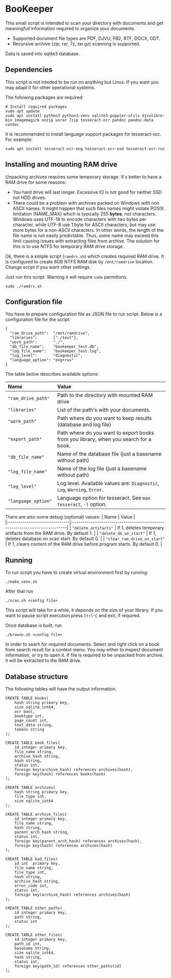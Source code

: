 # BooKeeper

This small script is intended to scan your directory with documents and get meaningfull information required to organize your documents. 
* Supported document file types are PDF, DJVU, FB2, RTF, DOCX, ODT.
* Recursive archive (zip, rar, 7z, tar.gz) scanning is supported.

Data is saved into sqlite3 database.

## Dependencies
This script is not inteded to be run on anything but Linux. If you want you may adapt it for other operational systems.

The following packages are required:
```
# Install required packages
sudo apt update
sudo apt install python3 python3-venv sqlite3 poppler-utils djvulibre-bin imagemagick unzip unrar 7zip tesseract-ocr pandoc pandoc-data catdoc
```

It is recommended to install language support packages for tesseract-ocr. For example:
```
sudo apt install tesseract-ocr-eng tesseract-ocr-osd tesseract-ocr-rus
```

## Installing and mounting RAM drive
Unpacking archives requires some temporary storage. It's better to have a RAM drive for some reasons:
* You hard drive will last longer. Excessive IO is not good for neither SSD not HDD drives.
* There could be a problem with archives packed on Windows with non ASCII names. It might happen that such files names might violate POSIX limitation (NAME_MAX) which is typically 255 **bytes**, not characters. Windows uses UTF-16 to encode characters with two bytes per character, while UTF-8 use 1 byte for ASCII characters, but may use more bytes for a non-ASCII characters. In other words, the length of the file name is not easily predictable. Thus, some name may exceed this limit causing issues with extracting files from archive. The solution for this is to use NTFS for temporary RAM drive storage. 


Ok, there is a simple script (`ramdrv.sh`) which creates required RAM drive. It is configured to create 8GB NTFS RAM disk by `/mnt/ramdrive` location. Change script if you want other settings.

Just run this script. Warning it will require `sudo` permitions.
```
sudo ./ramdrv.sh
```

## Configuration file
You have to prepare configuration file as JSON file to run script. Below is a configuration file for the script:

```
{
  "ram_drive_path":  "/mnt/ramdrive",
  "libraries":       ["./test"],
  "work_path":       "./",
  "db_file_name":    "bookeeper_test.db",
  "log_file_name":   "bookeeper_test.log",
  "log_level":       "diagnostic",
  "language_option": "eng+rus"
}
```

The table below describes available options:

| Name                  | Value                                                                                |
|:----------------------|:-------------------------------------------------------------------------------------|
| `"ram_drive_path"`    | Path to the directory with mounted RAM drive                                         |
| `"libraries"`         | List of the path's with your documents.                                              |
| `"work_path"`         | Path where do you want to keep results (database and log file)                       |
| `"export_path"`       | Path where do you want to export books from you library, when you search for a book. |
| `"db_file_name"`      | Name of the database file (just a basename without path)                             |
| `"log_file_name"`     | Name of the log file (just a basename without path)                                  |
| `"log_level"`         | Log level. Available values are: `Diagnostic`, `Log`, `Warning`, `Error`.            |
| `"language_option"`   | Language option for tesseract. See `man tesseract`, `-l` option.                     |



There are also some debug (optional) values:
| Name                          | Value                                                                      |  
|:------------------------------|:---------------------------------------------------------------------------|
| `"delete_artifacts"`          | If 1, deletes temporary artifacts from the RAM drive. By default 1.        |
| `"delete_db_on_start"`        | If 1, deletes database on scan start. By default 0.                        |
| `"clear_ram_drive_on_start"`  | If 1, clears content of the RAM drive before program starts. By default 0. |

## Running
To run script you have to create virtual environment first by running:
```
./make_venv.sh
```

After that run 
```
./scan.sh <config file>
```
This script will take for a while, it depends on the size of your library. If you want to pause script execution press `Ctrl`-`C` and exit, if required.

Once database is built, run
```
./browse.sh <config file>
```

In order to searh for required documents. Select and right click on a book from search result for a context menu. You may either to inspect document information, or try to open it. If file is required to be unpacked from archive, it will be extracted to the RAM drive.

## Database structure

The following tables will have the output information.

```
CREATE TABLE books( 
    hash string primary key,
    size sqlite_int64,
    ocr bool,
    booktype int,
    page_count int,
    text_data string,
    tokens string
);

CREATE TABLE book_files( 
    id integer primary key,
    file_name string,
    archive_hash string,
    hash string,
    status int,
    foreign key(archive_hash) references archives(hash),
    foreign key(hash) references books(hash)
);

CREATE TABLE archives( 
    hash string primary key,
    file_type int,
    size sqlite_int64
);

CREATE TABLE archive_files( 
    id integer primary key,
    file_name string,
    hash string,
    parent_arch_hash string,
    status int,
    foreign key(parent_arch_hash) references archives(hash),
    foreign key(hash) references archives(hash)
);

CREATE TABLE bad_files( 
    id int  primary key,
    file_name string,
    file_type int,
    hash string,
    archive_hash string,
    error_code int,
    status int,
    foreign key(archive_hash) references archives(hash)
);

CREATE TABLE other_paths( 
    id integer primary key,
    path string,
    status int
);

CREATE TABLE other_files( 
    id integer primary key,
    path_id int,
    basename string,
    size sqlite_int64,
    hash string,
    status int,
    foreign key(path_id) references other_paths(id)
);

```